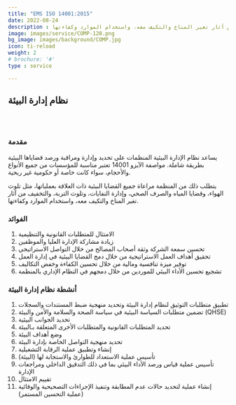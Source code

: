 ```yaml
---
title: "EMS ISO 14001:2015"
date: 2022-08-24
description : يساعد نظام الإدارة البيئية المنظمات على تحديد وإدارة ومراقبة ورصد قضاياها البيئية بطريقة شاملة. مواصفة الآيزو 14001 تعتبر مناسبة للمؤسسات من جميع الأنواع والأحجام، سواء كانت خاصة أو حكومية غير ربحية. يتطلب ذلك من المنظمة مراعاة جميع القضايا البيئية ذات العلاقة بعملياتها، مثل تلوث الهواء، وقضايا المياه والصرف الصحي، وإدارة النفايات، وتلوث التربة، والتخفيف من آثار تغير المناخ والتكيف معه، واستخدام الموارد وكفاءتها.
image: images/service/COMP-120.png
bg_image: images/background/COMP.jpg
icon: ti-reload
weight: 2
# brochure: '#'
type : service

---
```


## نظام إدارة البيئة
<pre>


</pre>

### مقدمة
يساعد نظام الإدارة البيئية المنظمات على تحديد وإدارة ومراقبة ورصد قضاياها البيئية بطريقة شاملة. مواصفة الآيزو 14001 تعتبر مناسبة للمؤسسات من جميع الأنواع والأحجام، سواء كانت خاصة أو حكومية غير ربحية.

يتطلب ذلك من المنظمة مراعاة جميع القضايا البيئية ذات العلاقة بعملياتها، مثل تلوث الهواء، وقضايا المياه والصرف الصحي، وإدارة النفايات، وتلوث التربة، والتخفيف من آثار تغير المناخ والتكيف معه، واستخدام الموارد وكفاءتها.


### الفوائد
1. الامتثال للمتطلبات القانونية والتنظيمية
2. زيادة مشاركة الإدارة العليا والموظفين
3. تحسين سمعة الشركة وثقة أصحاب المصالح من خلال التواصل الاستراتيجي
4. تحقيق أهداف العمل الاستراتيجية من خلال دمج القضايا البيئية في إدارة العمل
5. توفير ميزة تنافسية ومالية من خلال تحسين الكفاءة وخفض التكاليف
6. تشجيع تحسين الأداء البيئي للموردين من خلال دمجهم في النظام الإداري بالمنظمة

### أنشطة نظام إدارة البيئة
1. تطبيق متطلبات التوثيق  لنظام إدارة البيئة وتحديد منهجية ضبط المستندات والسجلات
2. تضمين متطلبات السياسة البيئية في سياسة الصحة والسلامة والأمن والبيئة (QHSE)
3. تحديد الجوانب البيئية
4. تحديد المتطلبات القانونية والمتطلبات الأخرى المتعلقة بـالبيئة 
5. وضع أهداف البيئة
6. تحديد منهجية التواصل الخاصة بإدارة البيئة
7. إنشاء وتطبيق عملية الرقابة التشغيلية
8. تأسيس عملية الاستعداد للطوارئ والاستجابة لها (البيئة)
9. تأسيس عملية قياس ورصد الأداء البيئي بما في ذلك التدقيق الداخلي ومراجعات الإدارة
10. تقييم الامتثال
11. إنشاء عملية لتحديد حالات عدم المطابقة وتنفيذ الإجراءات التصحيحية والوقائية (عملية التحسين المستمر)

